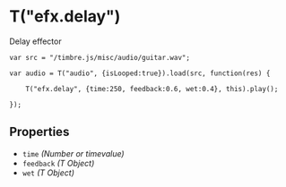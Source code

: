 T("efx.delay")
==============
Delay effector


```timbre
var src = "/timbre.js/misc/audio/guitar.wav";

var audio = T("audio", {isLooped:true}).load(src, function(res) {
    
    T("efx.delay", {time:250, feedback:0.6, wet:0.4}, this).play();
    
});
```

## Properties ##
- `time` _(Number or timevalue)_
- `feedback` _(T Object)_
- `wet` _(T Object)_

